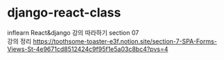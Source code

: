 # django-react-class
inflearn React&amp;django 강의 따라하기 section 07 <br/>
강의 정리 
https://toothsome-toaster-e3f.notion.site/section-7-SPA-Forms-Views-St-4e9671cd8512424c9f95f1e5a03c8bc4?pvs=4
